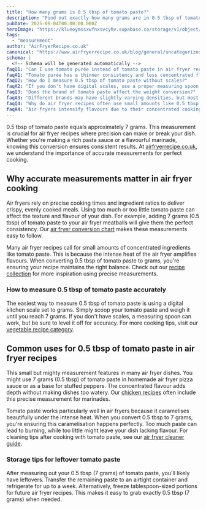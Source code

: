```yaml
---
title: "How many grams is 0.5 tbsp of tomato paste?"
description: "Find out exactly how many grams are in 0.5 tbsp of tomato paste for perfect air fryer recipes every time. Get conversions fast!"
pubDate: 2025-08-04T00:00:00.000Z
heroImage: "https://klueoymssxwfnxsvcyhv.supabase.co/storage/v1/object/public/Shmucket/how-many-grams-is-0-5-tbsp-tomato-paste.webp"
tags:
  - "measurement"
author: "AirFryerRecipe.co.uk"
canonical: "https://www.airfryerrecipe.co.uk/blog/general/uncategorized/how-many-grams-is-0-5-tbsp-tomato-paste"
schema: |
  <!-- Schema will be generated automatically -->
faqQ1: "Can I use tomato purée instead of tomato paste in air fryer recipes?"
faqA1: "Tomato purée has a thinner consistency and less concentrated flavour than tomato paste. If substituting, you'll need to use about 1.5 times the amount of purée to match 0.5 tbsp (7 grams) of tomato paste. Adjust other liquid ingredients in your air fryer recipe accordingly to maintain the right texture."
faqQ2: "How do I measure 0.5 tbsp of tomato paste without scales?"
faqA2: "If you don't have digital scales, use a proper measuring spoon for accuracy. Fill a tablespoon measure halfway for 0.5 tbsp (about 7 grams). Alternatively, many tomato paste tubes have markings showing tablespoon measurements. You can squeeze out exactly half a tablespoon directly into your air fryer dish."
faqQ3: "Does the brand of tomato paste affect the weight conversion?"
faqA3: "Different brands may have slightly varying densities, but most standard tomato pastes will weigh about 7 grams per 0.5 tbsp. For absolute precision in air fryer cooking, especially with expensive ingredients, it's always best to weigh your tomato paste rather than relying solely on volume measurements."
faqQ4: "Why do air fryer recipes often use small amounts like 0.5 tbsp of tomato paste?"
faqA4: "Air fryers intensify flavours due to their concentrated cooking method. Small amounts of strong ingredients like tomato paste (0.5 tbsp or 7 grams) provide enough flavour without overwhelming the dish. This measurement also helps prevent burning or drying out that can occur with larger quantities in the air fryer's intense heat."
---
```

<p>0.5 tbsp of tomato paste equals approximately 7 grams. This measurement is crucial for air fryer recipes where precision can make or break your dish. Whether you're making a rich pasta sauce or a flavourful marinade, knowing this conversion ensures consistent results. At <a href=https://www.airfryerrecipe.co.uk>airfryerrecipe.co.uk</a>, we understand the importance of accurate measurements for perfect cooking.</p>

<h2>Why accurate measurements matter in air fryer cooking</h2>
<p>Air fryers rely on precise cooking times and ingredient ratios to deliver crispy, evenly cooked meals. Using too much or too little tomato paste can affect the texture and flavour of your dish. For example, adding 7 grams (0.5 tbsp) of tomato paste to your air fryer meatballs will give them the perfect consistency. Our <a href=https://www.airfryerrecipe.co.uk/air-fryer-conversion-chart>air fryer conversion chart</a> makes these measurements easy to follow.</p>

<p>Many air fryer recipes call for small amounts of concentrated ingredients like tomato paste. This is because the intense heat of the air fryer amplifies flavours. When converting 0.5 tbsp of tomato paste to grams, you're ensuring your recipe maintains the right balance. Check out our <a href=https://www.airfryerrecipe.co.uk/recipes>recipe collection</a> for more inspiration using precise measurements.</p>

<h3>How to measure 0.5 tbsp of tomato paste accurately</h3>
<p>The easiest way to measure 0.5 tbsp of tomato paste is using a digital kitchen scale set to grams. Simply scoop your tomato paste and weigh it until you reach 7 grams. If you don't have scales, a measuring spoon can work, but be sure to level it off for accuracy. For more cooking tips, visit our <a href=https://www.airfryerrecipe.co.uk/recipe-category/vegetables>vegetable recipe category</a>.</p>

<h2>Common uses for 0.5 tbsp of tomato paste in air fryer recipes</h2>
<p>This small but mighty measurement features in many air fryer dishes. You might use 7 grams (0.5 tbsp) of tomato paste in homemade air fryer pizza sauce or as a base for stuffed peppers. The concentrated flavour adds depth without making dishes too watery. Our <a href=https://www.airfryerrecipe.co.uk/recipe-category/chicken>chicken recipes</a> often include this precise measurement for marinades.</p>

<p>Tomato paste works particularly well in air fryers because it caramelises beautifully under the intense heat. When you convert 0.5 tbsp to 7 grams, you're ensuring this caramelisation happens perfectly. Too much paste can lead to burning, while too little might leave your dish lacking flavour. For cleaning tips after cooking with tomato paste, see our <a href=https://www.airfryerrecipe.co.uk/air-fryer-cleaner>air fryer cleaner guide</a>.</p>

<h3>Storage tips for leftover tomato paste</h3>
<p>After measuring out your 0.5 tbsp (7 grams) of tomato paste, you'll likely have leftovers. Transfer the remaining paste to an airtight container and refrigerate for up to a week. Alternatively, freeze tablespoon-sized portions for future air fryer recipes. This makes it easy to grab exactly 0.5 tbsp (7 grams) when needed.</p>
